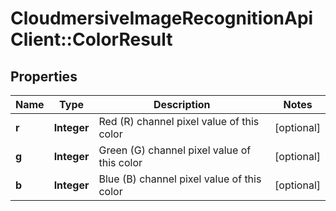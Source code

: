 # CloudmersiveImageRecognitionApiClient::ColorResult

## Properties
Name | Type | Description | Notes
------------ | ------------- | ------------- | -------------
**r** | **Integer** | Red (R) channel pixel value of this color | [optional] 
**g** | **Integer** | Green (G) channel pixel value of this color | [optional] 
**b** | **Integer** | Blue (B) channel pixel value of this color | [optional] 



